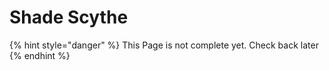 # Shade Scythe

{% hint style="danger" %}
This Page is not complete yet. Check back later
{% endhint %}

